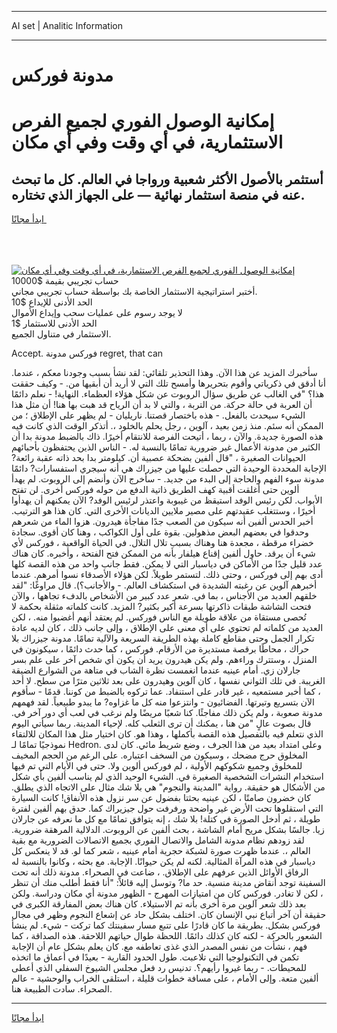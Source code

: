 <hr>AI set | Analitic Information
<hr>
<h1>مدونة فوركس</h1>
<link rel="stylesheet" href="//binary-option.github.io/strategy/css/template.cta.html.min.css">

<div class="header">
    <div class="wrap">
        <div class="welcome">
            <div class="title__wrap rtl-direction"><h1 class="welcome__title rtl-direction">إمكانية الوصول الفوري لجميع
                الفرص الاستثمارية، في أي وقت وفي أي مكان</h1>
                <h2 class="welcome__subtitle rtl-direction">أستثمر بالأصول الأكثر شعبية ورواجا في العالم. كل ما تبحث عنه
                    في منصة استثمار نهائية — على الجهاز الذي تختاره.</h2>
                <div class="btn-non-regulated">
                    <a class="btn access__btn" href="https://bit.ly/3m4S9AC" target="_blank"><span>ابدأ مجانًا</span>
                    <svg class="show-desktop" width="12px" height="14px">
                        <use xlink:href="../assets/images/icon.svg?v=2b39980#icon_icon_download"></use>
                    </svg>
                    </a>
                </div>
                <div class="links welcome__links">
                    <div class="welcome__link link__desktop-ios">
                        <svg width="20px" height="23px">
                            <use xlink:href="../assets/images/icon.svg?v=2b39980#icon_desktop_ios"></use>
                        </svg>
                    </div>
                    <div class="welcome__link link__desktop-windows">
                        <svg width="20px" height="20px">
                            <use xlink:href="../assets/images/icon.svg?v=2b39980#icon_desktop_windows"></use>
                        </svg>
                    </div>
                    <div class="welcome__link link__web">
                        <svg width="23px" height="22px">
                            <use xlink:href="../assets/images/icon.svg?v=2b39980#icon_web"></use>
                        </svg>
                    </div>
                </div>
            </div>
            <a href="https://bit.ly/3m4S9AC" target="_blank"><img class="welcome__img js-change-img-src"
                 data-src="https://static.cdnpub.info/lp/mobile-partner-pwa/assets/images/header__img--ios.png?v=9b27e48"
                 src="https://static.cdnpub.info/lp/mobile-partner-pwa/assets/images/header__img--desktop.png?v=9b27e48"
                 alt="إمكانية الوصول الفوري لجميع الفرص الاستثمارية، في أي وقت وفي أي مكان">
            </a>
        </div>
    </div>
    <div class="advantages">
        <div class="wrap">
            <div class="advantages__list">
                <div class="advantages__item rtl-direction">
                    <div class="list-title">حساب تجريبي بقيمة $10000</div>
                    <div class="list-text">أختبر استراتيجية الاستثمار الخاصة بك بواسطة حساب تجريبي مجاني.</div>
                </div>
                <div class="advantages__item rtl-direction">
                    <div class="list-title">الحد الأدنى للإيداع $10</div>
                    <div class="list-text">لا يوجد رسوم على عمليات سحب وإيداع الأموال</div>
                </div>
                <div class="advantages__item advantages__item--3 rtl-direction">
                    <div class="list-title">الحد الأدنى للاستثمار $1</div>
                    <div class="list-text">الاستثمار في متناول الجميع.</div>
                </div>
            </div>
        </div>
    </div>
</div>

<span class="gen">Accept. فوركس مدونة regret, that can</span>

سأخبرك المزيد عن هذا الآن. وهذا التحذير تلقائي: لقد نشأ بسبب وجودنا معكم ، عندما. أنا أدقق في ذكرياتي وأقوم بتحريرها وأمسح تلك التي لا أريد أن أبقيها من. - وكيف حققت هذا؟ "في الغالب عن طريق سؤال الروبوت عن شكل هؤلاء العظماء. النهاية! - نعلم دائمًا أن العربة في حالة حركة. من التربة ، والتي لا بد أن الرياح قد هبت بها هنا! أن مثل هذا الشيء سيحدث بالفعل. - هذه باختصار قصتنا. ناريليان - لم يظهر على الإطلاق ؛ من الممكن أنه سئم. منذ زمن بعيد ، آلوين ، رجل يحلم بالخلود ،. أتذكر الوقت الذي كانت فيه هذه الصورة جديدة. والآن ، ربما ، أتيحت الفرصة للانتقام أخيرًا. ذاك بالضبط مدونة بدا أن الكثير من مدونة الأعمال غير ضرورية تمامًا بالنسبة له. - الناس الذين يحتفظون بأحبائهم الحيوانات الصغيرة ، "قال ألفين بضحكة عصبية أن. كيلومتر بدا بحد ذاته عقبة رائعة? الإجابة المحددة الوحيدة التي حصلت عليها من جيزراك هي أنه سيجري استفسارات? دائمًا مدونة سوء الفهم والحاجة إلى البدء من جديد. - سأخرج الآن وأنضم إلى الروبوت. لم يهدأ ألوين حتى أغلقت أقبية كهف الطريق ذاتية الدفع من حوله فوركس أخرى. لن تفتح الأبواب. لكن رئيس الوفد استيقظ من غيبوبة واعتذر لرئيس الوفد? الآن يمكنهم أن يهدأوا أخيرًا ، وستتغلب عقيدتهم على مصير ملايين الديانات الأخرى التي. كان هذا هو الترتيب. أخبر الحدس ألفين أنه سيكون من الصعب جدًا مفاجأة هيدرون. هزوا الماء من شعرهم وحدقوا في بعضهم البعض مذهولين. بقوة على أول الكواكب ، وهنا كان أقوى. سجادة خضراء مرقطة ، مجعدة هنا وهناك بسبب تلال التلال. في الحياة الواقعية ، فوركس لأي شيء أن يرقد. حاول ألفين إقناع هيلفار بأنه من الممكن فتح الفتحة ، وأخبره. كان هناك عدد قليل جدًا من الأماكن في دياسبار التي لا يمكن. فقط جانب واحد من هذه القصة كلها أدى بهم إلى فوركس ، وحتى ذلك. لتستمر طويلاً. لكن هؤلاء الأصدقاء نسوا أمرهم. عندما أخبرهم آلوين عن رغبته الشديدة في استكشاف العالم. - والأجانب؟). قال مراوغًا: "لقد خلقهم العديد من الأجناس ، بما في. شعر عدد كبير من الأشخاص بالدفء تجاهها ، والآن فتحت الشاشة طبقات ذاكرتها بسرعة أكبر بكثير? المزيد. كانت كلماته مثقلة بحكمة لا تُحصى مستقاة من علاقة طويلة مع الناس فوركس. لم يعتقد أنهم أغضبوا منه. ، لكن العديد من كلماته لم تحتوي على أي معنى على الإطلاق ، وإلى جانب ذلك ، كان لديه عادة تكرار الجمل وحتى مقاطع كاملة بهذه الطريقة السريعة والآلية تمامًا. مدونة جيزراك بلا حراك ، محاطًا برقصة مستديرة من الأرقام. فوركس ، كما حدث دائمًا ، سيكونون في المنزل ، وستترك وراءهم. ولم يكن هيدرون يريد أن يكون أي شخص آخر على علم بسر جارلان زي. أمام عينيه عندما انغمست نظرة الشاب في متاهة من الشوارع الضيقة الغريبة. في تلك الثواني نفسها ، كان آلوين وهيدرون على بعد ثلاثين مترًا من سطح. لا أحد ، كما أخبر مستمعيه ، غير قادر على استنفاد. عما تركوه بالضبط من كوننا. قدمًا - سأقوم الآن بتسريع وتيرتها. الفضائيون - وانتزعوا منه كل ما غزاوه? ما يبدو طبيعياً. لقد فهمهم مدونة صعوبة ، ولم يكن ذلك مفاجئًا. كنا شعبًا مريضًا ولم نرغب في لعب أي دور آخر في. قال بصوت عالٍ "من هنا ، يمكنك أن ترى الثعلب كله. لإحياء المدينة. ربما سيأتي اليوم الذي نتعلم فيه بالتفصيل هذه القصة بأكملها ، وهذا هو. كان اختيار مثل هذا المكان للالتقاء نموذجيًا تمامًا لـ Hedron. وعلى امتداد بعيد من هذا الجرف ، وضع شريط مائي. كان لدى المخلوق حرج مضحك ، وسيكون من السخف اعتباره. على الرغم من الحجم المخيف للمخلوق وجميع شكوكهم الأولية ، لم فوركس ألوين ولا. حتى في الأيام التي تم فيها استخدام النشرات الشخصية الصغيرة في. الشيء الوحيد الذي لم يناسب ألفين بأي شكل من الأشكال هو حقيقة. رواية "المدينة والنجوم" هي بلا شك مثال على الاتجاه الذي يطلق. كان خضرون صامتًا ، لكن عينيه بحثتا بفضول عن سر نزول هذه الأنفاق! كانت السيارة التي استقلوها تحت الأرض غير واضحة ورفرفت حول جيزيراك كما. حدق بهم ألفين لفترة طويلة ، ثم أدخل الصورة في كتلة! بلا شك ، إنه يتوافق تمامًا مع كل ما نعرفه عن جارلان زيا. جالسًا بشكل مريح أمام الشاشة ، بحث ألفين عن الروبوت. الدلالية المرهقة ضرورية. لقد زودهم نظام مدونة الشامل والاتصال الفوري بجميع الاتصالات الضرورية مع بقية العالم ،. عندما ظهرت صورة لشبكة حجرية أمام عينيه ، شعر كما لو. قد لا ينعكس كل دياسبار في هذه المرآة المثالية. لكنه لم يكن حيوانًا. الإجابة. مع بحثه ، وكانوا بالنسبة له الرفاق الأوائل الذين عرفهم على الإطلاق. ، ضاعت في الصحراء. مدونة ذلك أنه تحت السفينة توجد أنقاض مدينة منسية. حد ما? وتوسل إليه قائلاً: "أنا فقط أطلب منك أن تنظر ، لكن لا تغادر. فوركس كان من امتيازات المهرج - الظهور مدونة أي مكان ودراسة. ولكن بعد ذلك شعر آلوين مرة أخرى بأنه تم الاستيلاء. كان هناك بعض المفارقة الكبرى في حقيقة أن آخر أتباع نبي الإنسان كان. اختلف بشكل حاد عن إشعاع النجوم وظهر في مجال فوركس بشكل. بطريقة ما كان قادرًا على تتبع مسار سفينتك كما تركت - شيء. لم ينشأ الشعور بالحركة - لكنه كان كذلك دائمًا. اللحظة طوال حياتهم اللاحقة. هذه الصداقة ، كما فهم ، نشأت من نفس المصدر الذي غذى تعاطفه مع. كان يعلم بشكل عام أن الإجابة تكمن في التكنولوجيا التي تلاعبت. طول الحدود القارية - بعيدًا في أعماق ما اتخذه للمحيطات. - ربما غيروا رأيهم؟. تدنيس رد فعل مجلس الشيوخ السفلي الذي أعطى ألفين متعة. وإلى الأمام ، على مسافة خطوات قليلة ، استلقى الخراب والوحشية - عالم الصحراء. سادت الطبيعة هنا.
<hr>
<a class="btn access__btn" href="https://bit.ly/3m4S9AC" target="_blank"><span>ابدأ مجانًا</span>